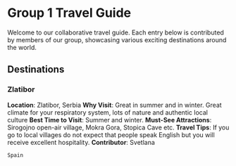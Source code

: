 # Group 1 Travel Guide

Welcome to our collaborative travel guide. Each entry below is contributed by members of our group, showcasing various exciting destinations around the world.

## Destinations














 ### Zlatibor

**Location**: Zlatibor, Serbia
**Why Visit**: Great in summer and in winter. Great climate for your respiratory system, lots of nature and authentic local culture
**Best Time to Visit**: Summer and winter.
**Must-See Attractions**: Sirogojno open-air village, Mokra Gora, Stopica Cave etc.
**Travel Tips**: If you go to local villages do not expect that people speak English but you will receive excellent hospitality.
**Contributor**: Svetlana

```Spain```

